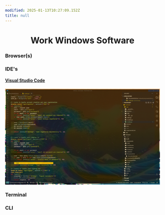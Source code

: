 ```yaml
---
modified: 2025-01-13T10:27:09.152Z
title: null
---
```


<div>
    <h1 align = "center">Work Windows Software</h1>
</div>

<h3>Browser(s)</h3>

<h3>IDE's</h3>
<h4><a href = "https://github.com/ottojonas/config-and-equipment/tree/main/software-configs/work-windows-software-config/configs/visual-studio-code">Visual Studio Code</a></h4>
<img align = "center" src = "assets/vscode-windows-work.png" />

<h3>Terminal</h3>

<h3>CLI</h3>
